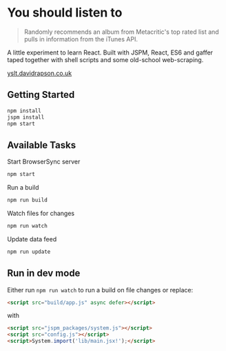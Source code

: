 # You should listen to

> Randomly recommends an album from Metacritic's top rated list and pulls in information from the iTunes API.

A little experiment to learn React. Built with JSPM, React, ES6 and gaffer taped together with shell scripts and some old-school web-scraping.

[yslt.davidrapson.co.uk](http://yslt.davidrapson.co.uk/)

## Getting Started

``` sh
npm install
jspm install
npm start
```

## Available Tasks

Start BrowserSync server
``` sh
npm start
```

Run a build

``` sh
npm run build
```

Watch files for changes

``` sh
npm run watch
```

Update data feed

``` sh
npm run update
```

## Run in dev mode

Either run `npm run watch` to run a build on file changes or replace:

``` html
<script src="build/app.js" async defer></script>
```

with

``` html
<script src="jspm_packages/system.js"></script>
<script src="config.js"></script>
<script>System.import('lib/main.jsx!');</script>
```
